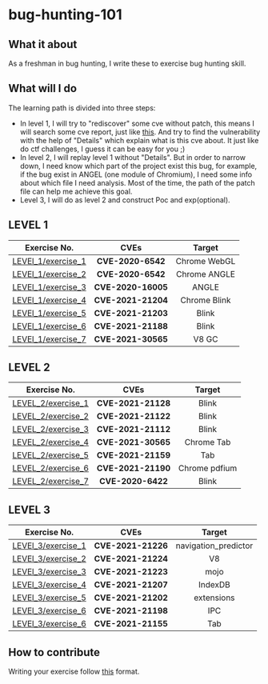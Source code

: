 # bug-hunting-101

## What it about
As a freshman in bug hunting, I write these to exercise bug hunting skill.




## What will I do
The learning path is divided into three steps:
- In level 1, I will try to "rediscover" some cve without patch, this means I will search some cve report, just like [this](https://talosintelligence.com/vulnerability_reports/TALOS-2020-1127). And try to find the vulnerability with the help of "Details" which explain what is this cve about. It just like do ctf challenges, I guess it can be easy for you ;) 
- In level 2, I will replay level 1 without "Details". But in order to narrow down, I need know which part of the project exist this bug, for example, if the bug exist in ANGEL (one module of Chromium), I need some info about which file I need analysis. Most of the time, the path of the patch file can help me achieve this goal.
- Level 3, I will do as level 2 and construct Poc and exp(optional).




## LEVEL 1
|                Exercise No.                |        CVEs        |    Target    |
| :----------------------------------------: | :----------------: | :----------: |
| [LEVEl_1/exercise_1](./LEVEL_1/exercise_1) | **CVE-2020-6542**  | Chrome WebGL |
| [LEVEl_1/exercise_2](./LEVEL_1/exercise_2) | **CVE-2020-6542**  | Chrome ANGLE |
| [LEVEl_1/exercise_3](./LEVEL_1/exercise_3) | **CVE-2020-16005** |    ANGLE     |
| [LEVEl_1/exercise_4](./LEVEL_1/exercise_4) | **CVE-2021-21204** | Chrome Blink |
| [LEVEl_1/exercise_5](./LEVEL_1/exercise_5) | **CVE-2021-21203** |    Blink     |
| [LEVEl_1/exercise_6](./LEVEL_1/exercise_6) | **CVE-2021-21188** |    Blink     |
| [LEVEl_1/exercise_7](./LEVEL_1/exercise_7) | **CVE-2021-30565** |    V8 GC     |



## LEVEL 2

|               Exercise No.               |        CVEs        |    Target     |
| :--------------------------------------: | :----------------: | :-----------: |
| [LEVEL_2/exercise_1](LEVEL_2/exercise_1) | **CVE-2021-21128** |     Blink     |
| [LEVEL_2/exercise_2](LEVEL_2/exercise_2) | **CVE-2021-21122** |     Blink     |
| [LEVEL_2/exercise_3](LEVEL_2/exercise_3) | **CVE-2021-21112** |     Blink     |
| [LEVEL_2/exercise_4](LEVEL_2/exercise_4) | **CVE-2021-30565** |  Chrome Tab   |
| [LEVEL_2/exercise_5](LEVEL_2/exercise_5) | **CVE-2021-21159** |      Tab      |
| [LEVEL_2/exercise_6](LEVEL_2/exercise_6) | **CVE-2021-21190** | Chrome pdfium |
| [LEVEL_2/exercise_7](LEVEL_2/exercise_7) | **CVE-2020-6422**  |     Blink     |



## LEVEL 3

|                Exercise No.                |        CVEs        |        Target        |
| :----------------------------------------: | :----------------: | :------------------: |
| [LEVEl_3/exercise_1](./LEVEL_3/exercise_1) | **CVE-2021-21226** | navigation_predictor |
| [LEVEl_3/exercise_2](./LEVEL_3/exercise_2) | **CVE-2021-21224** |          V8          |
| [LEVEl_3/exercise_3](./LEVEL_3/exercise_3) | **CVE-2021-21223** |         mojo         |
| [LEVEl_3/exercise_4](./LEVEL_3/exercise_4) | **CVE-2021-21207** |       IndexDB        |
| [LEVEl_3/exercise_5](./LEVEL_3/exercise_5) | **CVE-2021-21202** |      extensions      |
| [LEVEl_3/exercise_6](./LEVEL_3/exercise_6) | **CVE-2021-21198** |         IPC          |
| [LEVEl_3/exercise_6](./LEVEL_3/exercise_7) | **CVE-2021-21155** |         Tab          |





## How to contribute

Writing your exercise follow [this](./Template.md) format.



